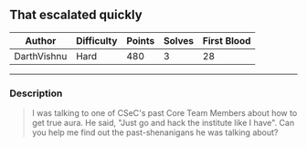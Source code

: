 ## That escalated quickly

| Author      | Difficulty | Points | Solves | First Blood |
| ----------- | ---------- | ------ | ------ | ----------- |
| DarthVishnu | Hard       | 480    | 3      | 28          |

---

### Description

<blockquote>
I was talking to one of CSeC's past Core Team Members about how to get true aura. He said, "Just go and hack the institute like I have".
Can you help me find out the past-shenanigans he was talking about?
</blockquote>

